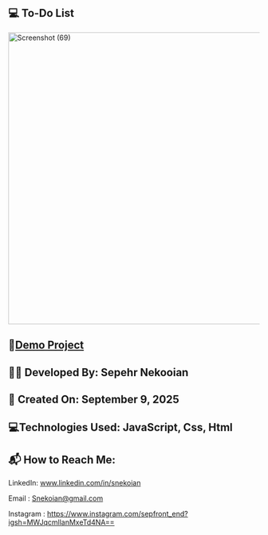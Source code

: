 ## 💻 To-Do List

<img width="1024" height="585" alt="Screenshot (69)" src="https://github.com/user-attachments/assets/fe5b6168-1ca8-456e-9854-8a41f5a6ae3f" />

## 🔗[Demo Project](https://sepehrnekooian.github.io/To-do-List/)

## 👨‍💻 Developed By: Sepehr Nekooian

## 📅 Created On: September 9, 2025

## 💻Technologies Used: JavaScript, Css, Html

## 📬 How to Reach Me:

LinkedIn: www.linkedin.com/in/snekoian

Email : Snekoian@gmail.com

Instagram : https://www.instagram.com/sepfront_end?igsh=MWJqcmllanMxeTd4NA==
